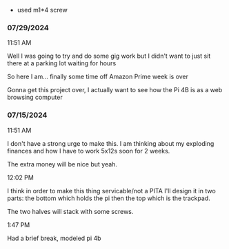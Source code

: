 - used m1*4 screw

### 07/29/2024

11:51 AM

Well I was going to try and do some gig work but I didn't want to just sit there at a parking lot waiting for hours

So here I am... finally some time off Amazon Prime week is over

Gonna get this project over, I actually want to see how the Pi 4B is as a web browsing computer

### 07/15/2024

11:51 AM

I don't have a strong urge to make this. I am thinking about my exploding finances and how I have to work 5x12s soon for 2 weeks.

The extra money will be nice but yeah.

12:02 PM

I think in order to make this thing servicable/not a PITA I'll design it in two parts: the bottom which holds the pi then the top which is the trackpad.

The two halves will stack with some screws.

1:47 PM

Had a brief break, modeled pi 4b

